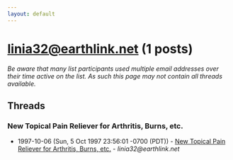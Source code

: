 ```yaml
---
layout: default
---
```


# linia32@earthlink.net (1 posts)

_Be aware that many list participants used multiple email addresses over their time active on the list. As such this page may not contain all threads available._

## Threads

### New Topical Pain Reliever for Arthritis, Burns, etc.
+ 1997-10-06 (Sun, 5 Oct 1997 23:56:01 -0700 (PDT)) - [New Topical Pain Reliever for Arthritis, Burns, etc.](/archive/1997/10/7330b47681a9ded852d391962fc128c784b000e1913662eefa822b1110c2c79b) - _linia32@earthlink.net_

